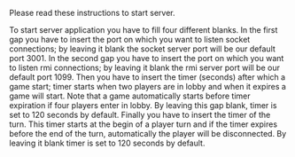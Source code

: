 Please read these instructions to start server.

To start server application you have to fill four different blanks.
In the first gap you have to insert the port on which you want to listen socket connections; by leaving it blank the socket server port will be our default port 3001.
In the second gap you have to insert the port on which you want to listen rmi connections; by leaving it blank the rmi server port will be our default port 1099.
Then you have to insert the timer (seconds) after which a game start; timer starts when two players are in lobby and when it expires a game will start. Note that a game automatically starts before timer expiration if four players enter in lobby. 
By leaving this gap blank, timer is set to 120 seconds by default.
Finally you have to insert the timer of the turn. This timer starts at the begin of a player turn and if the timer expires before the end of the turn, automatically the player will be disconnected. 
By leaving it blank timer is set to 120 seconds by default.
